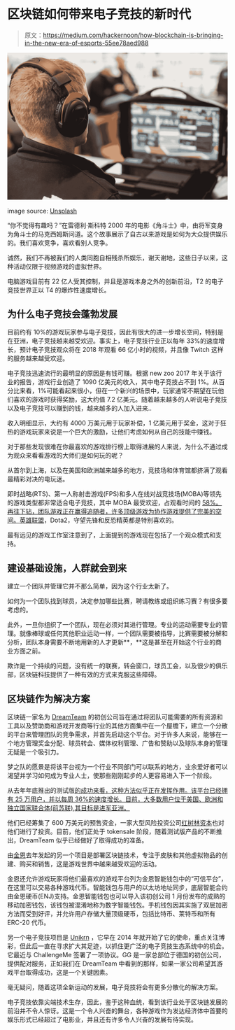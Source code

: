 # 区块链如何带来电子竞技的新时代

> 原文：<https://medium.com/hackernoon/how-blockchain-is-bringing-in-the-new-era-of-esports-55ee78aed988>

![](img/8325def69dd962717d38ca3a194147d3.png)

image source: [Unsplash](https://unsplash.com/)

“你不觉得有趣吗？”在雷德利·斯科特 2000 年的电影《角斗士》中，由将军变身为角斗士的马克西姆斯问道。这个故事展示了自古以来游戏是如何为大众提供娱乐的。我们喜欢竞争，喜欢看别人竞争。

诚然，我们不再被我们的人类同胞自相残杀所娱乐，谢天谢地，这些日子以来，这种活动仅限于视频游戏的虚拟世界。

电脑游戏目前有 22 亿人受其控制，并且是游戏本身之外的创新前沿，T2 的电子竞技世界正以 T4 的爆炸性速度增长。

## **为什么电子竞技会蓬勃发展**

目前约有 10%的游戏玩家参与电子竞技，因此有很大的进一步增长空间，特别是在亚洲，电子竞技越来越受欢迎。事实上，电子竞技行业正以每年 33%的速度增长，预计电子竞技观众将在 2018 年观看 66 亿小时的视频，并且像 Twitch 这样的服务越来越受欢迎。

电子竞技迅速流行的最明显的原因是有钱可赚。根据 new zoo 2017 年关于该行业的报告，游戏行业创造了 1090 亿美元的收入，其中电子竞技占不到 1%。从百分比来看，1%可能看起来很小，但在一个新兴的场景中，玩家通常不期望在玩他们喜欢的游戏时获得奖励，这大约值 7.2 亿美元。随着越来越多的人听说电子竞技以及电子竞技可以赚到的钱，越来越多的人加入进来..

收入明细显示，大约有 4000 万美元用于玩家补偿，1 亿美元用于奖金，这对于狂热的游戏玩家来说是一个巨大的激励，让他们考虑如何从自己的技能中赚钱。

对于那些发现很难在你最喜欢的游戏排行榜上取得进展的人来说，为什么不通过成为观众来看看游戏的大师们是如何玩的呢？

从首尔到上海，以及在美国和欧洲越来越多的地方，竞技场和体育馆都挤满了观看最精彩对决的电玩迷。

即时战略(RTS)、第一人称射击游戏(FPS)和多人在线对战竞技场(MOBA)等领先的游戏类型都非常适合电子竞技，其中 MOBA 最受欢迎，占观看时间的 [58%。再往下钻，团队游戏正在赢得追随者，许多顶级游戏为协作游戏提供了完美的空间。](https://www.statista.com/statistics/533104/share-esports-viewing-time-twitch-worldwide-genre/)[英雄联盟](https://venturebeat.com/2018/04/14/riot-games-moves-to-establish-league-of-legends-as-a-lasting-esport/)，Dota2，守望先锋和反恐精英都是特别喜欢的。

最有远见的游戏工作室注意到了，上面提到的游戏现在包括了一个观众模式和支持。

## **建设基础设施，人群就会到来**

建立一个团队并管理它并不那么简单，因为这个行业太新了。

如何为一个团队找到球员，决定参加哪些比赛，聘请教练或组织练习赛？有很多要考虑的。

此外，一旦你组织了一个团队，现在必须对其进行管理。专业的运动需要专业的管理。就像棒球或任何其他职业运动一样，一个团队需要被指导，比赛需要被分解和分析，团队本身需要不断地用新的人才更新**，**这是甚至在开始这个行业的商业方面之前。

欺诈是一个持续的问题，没有统一的联赛，转会窗口，球员工会，以及很少的俱乐部，区块链科技提供了一种有效的方式来克服这些障碍。

## 区块链作为解决方案

区块链一家名为 [DreamTeam](https://token.dreamteam.gg/) 的初创公司旨在通过将团队可能需要的所有资源和工具以及赞助商和游戏开发商等行业的其他方面集中在一个屋檐下，建立一个分散的平台来管理团队的竞争需求，并首先启动这个平台。对于许多人来说，能够在一个地方管理奖金分配、球员转会、媒体权利管理、广告和赞助以及球队本身的管理无疑是一个吸引力。

梦之队的愿景是将该平台视为一个行业不同部门可以联系的地方，业余爱好者可以渴望并学习如何成为专业人士，使那些刚刚起步的人更容易进入下一个阶段。

从去年年底推出的测试版[的成功来看，这种方法似乎正在发挥作用。该平台已经拥有 25 万用户，并以每周 36%的速度增长。目前，大多数用户位于美国、欧洲和独立国家联合体(前苏联),其目标是进军亚洲。](https://dreamteam.gg/)

他们已经筹集了 600 万美元的预售资金，一家大型风险投资公司[红树林资本](https://www.accesswire.com/495911/Major-VC-Firm-Mangrove-Invests-In-eSports-Blockchain-Startup-DreamTeam)也对他们进行了投资。目前，他们正处于 tokensale 阶段，随着测试版产品的不断推出，DreamTeam 似乎已经做好了取得成功的准备。

由[金恩](https://enjincoin.io/)去年发起的另一个项目是部署区块链技术，专注于皮肤和其他虚拟物品的创建、购买和销售，这是游戏世界中越来越受欢迎的活动。

金恩还允许游戏玩家将他们最喜欢的游戏平台列为金恩智能钱包中的“可信平台”，在这里可以交易各种游戏代币。智能钱包与用户的以太坊地址同步，底层智能合约由金恩硬币(ENJ)支持。金恩智能钱包也可以导入该初创公司 1 月份发布的成熟的移动加密钱包，该钱包被混淆地称为数字智能钱包。手机钱包因其实施了双层加密方法而受到好评，并允许用户存储大量顶级硬币，包括比特币、莱特币和所有 ERC-20 代币。

另一个电子竞技项目是 [Unikrn](https://unikrn.com/) ，它早在 2014 年就开始了它的使命，重点关注博彩，但此后一直在寻求扩大其足迹，以抓住更广泛的电子竞技生态系统中的机会。它最近与 ChallengeMe 签署了一项协议。GG 是一家总部位于德国的初创公司，提供配对服务，正如我们在 DreamTeam 中看到的那样，如果一家公司希望其游戏平台取得成功，这是一个关键因素。

毫无疑问，随着这项全新运动的发展，电子竞技将会有更多分散化的解决方案。

电子竞技依靠尖端技术生存，因此，鉴于这种血统，看到该行业处于区块链发展的前沿并不令人惊讶。这是一个令人兴奋的舞台，各种游戏作为发达经济体中首要的娱乐形式已经超过了电影业，并且还有许多令人兴奋的发展有待实现。
